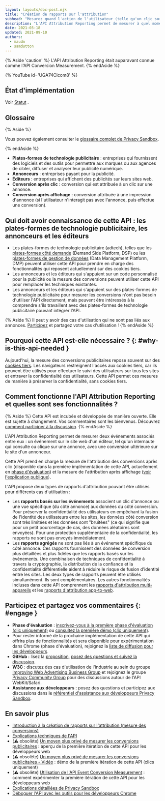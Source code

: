 ```yaml
---
layout: layouts/doc-post.njk
title: "Création de rapports sur l'attribution"
subhead: "Mesurez quand l'action de l'utilisateur (telle qu'un clic sur une annonce ou une vue) conduit à une conversion, sans utiliser d'identifiants intersites."
description: "L'API Attribution Reporting permet de mesurer à quel moment une action de l'utilisateur (telle qu'un clic sur une annonce ou une vue ) conduit à une conversion, sans utiliser d'identifiants intersites."
date: 2021-05-18
updated: 2021-09-10
authors:
  - maudn
  - samdutton
---
```


{% Aside 'caution' %} L'API Attribution Reporting était auparavant connue comme l'API Conversion Measurement. {% endAside %}

{% YouTube id='UGA74CIcom8' %}

## État d'implémentation

Voir [Statut](/docs/privacy-sandbox/attribution-reporting-introduction/#status) .

## Glossaire

{% Aside %}

Vous pouvez également consulter le [glossaire complet de Privacy Sandbox](/docs/privacy-sandbox/glossary/).

{% endAside %}

- **Plates-formes de technologie publicitaire** : entreprises qui fournissent des logiciels et des outils pour permettre aux marques ou aux agences de cibler, diffuser et analyser leur publicité numérique.
- **Annonceurs** : entreprises payant pour la publicité.
- **Éditeurs** : entreprises qui affichent des publicités sur leurs sites web.
- **Conversion après clic** : conversion qui est attribuée à un clic sur une annonce.
- **Conversion après affichage** : conversion attribuée à une impression d'annonce (si l'utilisateur n'interagit pas avec l'annonce, puis effectue une conversion).

## Qui doit avoir connaissance de cette API : les plates-formes de technologie publicitaire, les annonceurs et les éditeurs

- Les plates-formes de technologie publicitaire (adtech), telles que les [plates-formes côté demande](https://en.wikipedia.org/wiki/Demand-side_platform) (Demand Side Platform, DSP) ou les [plates-formes de gestion de données](https://en.wikipedia.org/wiki/Data_management_platform) (Data Management Platform, DMP) peuvent utiliser cette API pour prendre en charge des fonctionnalités qui reposent actuellement sur des cookies tiers.
- Les annonceurs et les éditeurs qui s'appuient sur un code personnalisé pour la publicité ou la mesure des conversions peuvent utiliser cette API pour remplacer les techniques existantes.
- Les annonceurs et les éditeurs qui s'appuient sur des plates-formes de technologie publicitaire pour mesurer les conversions n'ont pas besoin d'utiliser l'API directement, mais peuvent être intéressés à la comprendre s'ils travaillent avec des plates-formes de technologie publicitaire pouvant intégrer l'API.

{% Aside %} Il peut y avoir des cas d'utilisation qui ne sont pas liés aux annonces. [Participez](#engage) et partagez votre cas d'utilisation ! {% endAside %}

## Pourquoi cette API est-elle nécessaire ? {: #why-is-this-api-needed }

Aujourd'hui, la mesure des conversions publicitaires repose souvent sur des [cookies tiers](https://developer.mozilla.org/docs/Web/HTTP/Cookies#Third-party_cookies). Les navigateurs restreignent l'accès aux cookies tiers, car ils peuvent être utilisés pour effectuer le suivi des utilisateurs sur tous les sites et entraver la confidentialité des utilisateurs. Cette API permet ces mesures de manière à préserver la confidentialité, sans cookies tiers.

## Comment fonctionne l'API Attribution Reporting et quelles sont ses fonctionnalités ?

{% Aside %} Cette API est incubée et développée de manière ouverte. Elle est sujette à changement. Vos commentaires sont les bienvenus. Découvrez [comment participer à la discussion](#engage). {% endAside %}

L'API Attribution Reporting permet de mesurer deux événements associés entre eux : un événement sur le site web d'un éditeur, tel qu'un internaute qui consulte ou clique sur une annonce, avec une conversion ultérieure sur le site d'un annonceur.

Cette API prend en charge la mesure de l'attribution des conversions après clic (disponible dans la première implémentation de cette API, actuellement en [phase d'évaluation](https://web.dev/conversion-measurement/#browser-support)) et la mesure de l'attribution après affichage ([voir l'explication publique](https://github.com/WICG/conversion-measurement-api/blob/main/event_attribution_reporting_views.md)).

L'API propose deux types de rapports d'attribution pouvant être utilisés pour différents cas d'utilisation :

- Les **rapports basés sur les événements** associent un clic d'annonce ou une vue spécifique (du côté annonce) aux données du côté conversion. Pour préserver la confidentialité des utilisateurs en empêchant la fusion de l'identité des utilisateurs entre les sites, les données côté conversion sont très limitées et les données sont "bruitées" (ce qui signifie que pour un petit pourcentage de cas, des données aléatoires sont envoyées). Pour une protection supplémentaire de la confidentialité, les rapports ne sont pas envoyés immédiatement.
- Les **rapports agrégés** ne sont pas liés à un événement spécifique du côté annonce. Ces rapports fournissent des données de conversion plus détaillées et plus fidèles que les rapports basés sur les événements. Une combinaison de techniques de confidentialité à travers la cryptographie, la distribution de la confiance et la confidentialité différentielle aident à réduire le risque de fusion d'identité entre les sites. Les deux types de rapports peuvent être utilisés simultanément. Ils sont complémentaires. Les autres fonctionnalités incluses dans cette API comprennent les [rapports d'attribution multi-appareils](https://github.com/WICG/conversion-measurement-api/blob/main/cross_device.md) et les [rapports d'attribution app-to-web](https://github.com/WICG/conversion-measurement-api/blob/main/app_to_web.md).

## Participez et partagez vos commentaires {: #engage }

- **Phase d'évaluation** : [inscrivez-vous à la première phase d'évaluation (clic uniquement)](/origintrials/#/view_trial/3411476717733150721) ou [consultez la première démo (clic uniquement)](https://goo.gle/demo-event-level-conversion-measurement-api).
- Pour rester informé de la prochaine implémentation de cette API qui offrira plus de fonctionnalités et sera disponible pour expérimentation dans Chrome (phase d'évaluation), rejoignez la [liste de diffusion pour les développeurs](https://groups.google.com/u/1/a/chromium.org/g/attribution-reporting-api-dev).
- **GitHub** : lisez la [proposition](https://github.com/WICG/conversion-measurement-api/), [posez des questions et suivez la discussion](https://github.com/WICG/conversion-measurement-api/issues).
- **W3C** : discutez des cas d'utilisation de l'industrie au sein du groupe [Improving Web Advertising Business Group](https://www.w3.org/community/web-adv/participants) et rejoignez le groupe [Privacy Community Group](https://www.w3.org/community/privacycg/) pour des discussions autour de l'API WebKit/Safari.
- **Assistance aux développeurs** : posez des questions et participez aux discussions dans le [référentiel d'assistance aux développeurs Privacy Sandbox](https://github.com/GoogleChromeLabs/privacy-sandbox-dev-support).

## En savoir plus

- [Introduction à la création de rapports sur l'attribution (mesure des conversions)](/docs/privacy-sandbox/attribution-reporting-introduction)
- [Explications techniques de l'API](https://github.com/WICG/conversion-measurement-api/)
- (⚠️ obsolète) [Un moyen plus privé de mesurer les conversions publicitaires](https://web.dev/conversion-measurement/) : aperçu de la première itération de cette API pour les développeurs web
- (⚠️ obsolète) [Un moyen plus privé de mesurer les conversions publicitaires - Vidéo](https://www.youtube.com/watch?v=jcDfOoWwZcM) : démo de la première itération de cette API (clics uniquement)
- (⚠️ obsolète) [Utilisation de l'API Event Conversion Measurement](https://web.dev/using-conversion-measurement/) : comment expérimenter la première itération de cette API pour les développeurs web
- [Explications détaillées de Privacy Sandbox](https://web.dev/digging-into-the-privacy-sandbox)
- [Déboguer l'API avec les outils pour les développeurs Chrome](/blog/new-in-devtools-93/#attribution-reporting)
